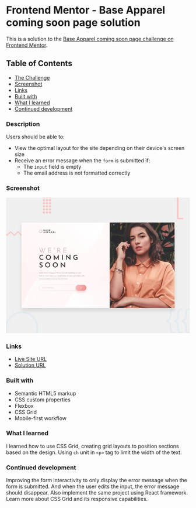 # Frontend Mentor - Base Apparel coming soon page solution

This is a solution to the [Base Apparel coming soon page challenge on Frontend Mentor](https://www.frontendmentor.io/challenges/base-apparel-coming-soon-page-5d46b47f8db8a7063f9331a0). 

## Table of Contents

- [The Challenge](#the-challenge)
- [Screenshot](#screenshot)
- [Links](#links)
- [Built with](#built-with)
- [What I learned](#what-i-learned)
- [Continued development](#continued-development)

### Description

Users should be able to:

- View the optimal layout for the site depending on their device's screen size
- Receive an error message when the `form` is submitted if:
  - The `input` field is empty
  - The email address is not formatted correctly

### Screenshot

![alt text](design/desktop-preview.jpg)

### Links

- [Live Site URL](https://debabratabanik.github.io/base-apparel-coming-soon-master/)
- [Solution URL]()

### Built with

- Semantic HTML5 markup
- CSS custom properties
- Flexbox
- CSS Grid
- Mobile-first workflow

### What I learned

I learned how to use CSS Grid, creating grid layouts to position sections based on the design. 
Using ```ch``` unit in ```<p>``` tag to limit the width of the text.

### Continued development

Improving the form interactivity to only display the error message when the form is submitted. And when the user edits the input, the error message should disappear. 
Also implement the same project using React framework. 
Learn more about CSS Grid and its responsive capabilities.